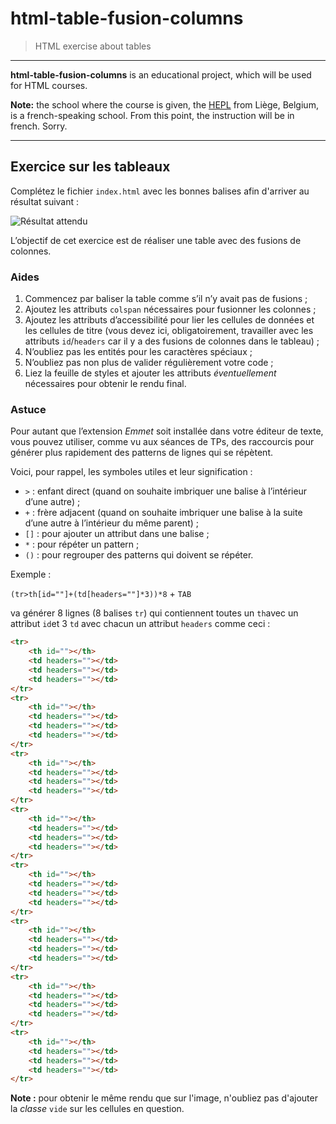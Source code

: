 # html-table-fusion-columns

> HTML exercise about tables

* * *

**html-table-fusion-columns** is an educational project, which will be used for HTML courses.

**Note:** the school where the course is given, the [HEPL](http://www.provincedeliege.be/hauteecole) from Liège, Belgium, is a french-speaking school. From this point, the instruction will be in french. Sorry.

* * *

## Exercice sur les tableaux

Complétez le fichier `index.html` avec les bonnes balises afin d'arriver au résultat suivant :

![Résultat attendu](./rendu.png)

L’objectif de cet exercice est de réaliser une table avec des fusions de colonnes.

### Aides

1. Commencez par baliser la table comme s’il n’y avait pas de fusions ;
2. Ajoutez les attributs `colspan` nécessaires pour fusionner les colonnes ;
3. Ajoutez les attributs d’accessibilité pour lier les cellules de données et les cellules de titre (vous devez ici,
   obligatoirement, travailler avec les attributs `id`/`headers` car il y a des fusions de colonnes dans le
   tableau) ;
4. N’oubliez pas les entités pour les caractères spéciaux ;
5. N’oubliez pas non plus de valider régulièrement votre code ;
6. Liez la feuille de styles et ajouter les attributs *éventuellement* nécessaires pour obtenir le rendu final.

### Astuce

Pour autant que l’extension *Emmet* soit installée dans votre éditeur de texte, vous pouvez utiliser, comme vu aux
séances de TPs, des raccourcis pour générer plus rapidement des patterns de lignes qui se répètent.

Voici, pour rappel, les symboles utiles et leur signification :

- `>` : enfant direct (quand on souhaite imbriquer une balise à l’intérieur d’une autre) ;
- `+` : frère adjacent (quand on souhaite imbriquer une balise à la suite d’une autre à l’intérieur du même parent) ;
- `[]` : pour ajouter un attribut dans une balise ;
- `*` : pour répéter un pattern ;
- `()` : pour regrouper des patterns qui doivent se répéter.

Exemple :

`(tr>th[id=""]+(td[headers=""]*3))*8` + `TAB`

va générer 8 lignes (8 balises `tr`) qui contiennent toutes un `th`avec un attribut `id`et 3 `td` avec chacun un attribut `headers` comme ceci :

```html 
<tr>
	<th id=""></th>
	<td headers=""></td>
	<td headers=""></td>
	<td headers=""></td>
</tr>
<tr>
	<th id=""></th>
	<td headers=""></td>
	<td headers=""></td>
	<td headers=""></td>
</tr>
<tr>
	<th id=""></th>
	<td headers=""></td>
	<td headers=""></td>
	<td headers=""></td>
</tr>
<tr>
	<th id=""></th>
	<td headers=""></td>
	<td headers=""></td>
	<td headers=""></td>
</tr>
<tr>
	<th id=""></th>
	<td headers=""></td>
	<td headers=""></td>
	<td headers=""></td>
</tr>
<tr>
	<th id=""></th>
	<td headers=""></td>
	<td headers=""></td>
	<td headers=""></td>
</tr>
<tr>
	<th id=""></th>
	<td headers=""></td>
	<td headers=""></td>
	<td headers=""></td>
</tr>
<tr>
	<th id=""></th>
	<td headers=""></td>
	<td headers=""></td>
	<td headers=""></td>
</tr>
```

**Note :** pour obtenir le même rendu que sur l'image, n'oubliez pas d'ajouter la _classe_ `vide` sur les cellules en question.
